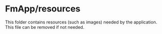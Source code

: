 # FmApp/resources

This folder contains resources (such as images) needed by the application. This file can
be removed if not needed.
